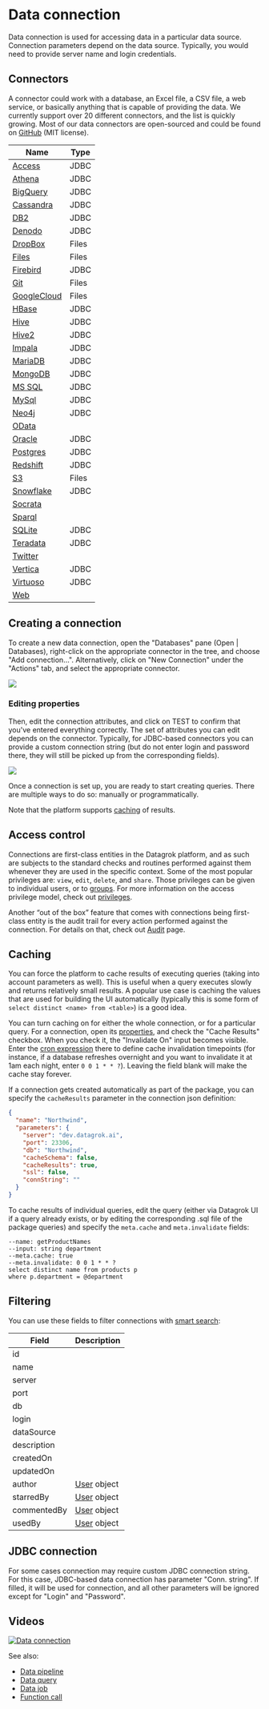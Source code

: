 <!-- TITLE: Data connection -->
<!-- SUBTITLE: -->

# Data connection

Data connection is used for accessing data in a particular data source. Connection parameters depend on the data source.
Typically, you would need to provide server name and login credentials.

## Connectors

A connector could work with a database, an Excel file, a CSV file, a web service, or basically anything that is capable
of providing the data. We currently support over 20 different connectors, and the list is quickly growing. Most of our
data connectors are open-sourced and could be found on
[GitHub](https://github.com/datagrok-ai/public/tree/master/connectors) (MIT license).

| Name                                     | Type  |
|------------------------------------------|-------|
| [Access](connectors/access.md)           | JDBC  |
| [Athena](connectors/athena.md)           | JDBC  |
| [BigQuery](connectors/bigquery.md)       | JDBC  |
| [Cassandra](connectors/cassandra.md)     | JDBC  |
| [DB2](connectors/db2.md)                 | JDBC  |
| [Denodo](connectors/denodo.md)           | JDBC  |
| [DropBox](connectors/dropbox.md)         | Files |
| [Files](connectors/files.md)             | Files |
| [Firebird](connectors/firebird.md)       | JDBC  |
| [Git](connectors/git.md)                 | Files |
| [GoogleCloud](connectors/googlecloud.md) | Files |
| [HBase](connectors/hbase.md)             | JDBC  |
| [Hive](connectors/hive.md)               | JDBC  |
| [Hive2](connectors/hive2.md)             | JDBC  |
| [Impala](connectors/impala.md)           | JDBC  |
| [MariaDB](connectors/mariadb.md)         | JDBC  |
| [MongoDB](connectors/mongodb.md)         | JDBC  |
| [MS SQL](connectors/mssql.md)            | JDBC  |
| [MySql](connectors/mysql.md)             | JDBC  |
| [Neo4j](connectors/neo4j.md)             | JDBC  |
| [OData](connectors/odata.md)             |       |
| [Oracle](connectors/oracle.md)           | JDBC  |
| [Postgres](connectors/postgres.md)       | JDBC  |
| [Redshift](connectors/redshift.md)       | JDBC  |
| [S3](connectors/s3.md)                   | Files |
| [Snowflake](connectors/snowflake.md)     | JDBC  |
| [Socrata](connectors/socrata.md)         |       |
| [Sparql](connectors/sparql.md)           |       |
| [SQLite](connectors/sqlite.md)           | JDBC  |
| [Teradata](connectors/teradata.md)       | JDBC  |
| [Twitter](connectors/twitter.md)         |       |
| [Vertica](connectors/vertica.md)         | JDBC  |
| [Virtuoso](connectors/virtuoso.md)       | JDBC  |
| [Web](connectors/web.md)                 |       |

## Creating a connection

To create a new data connection, open the "Databases" pane (Open | Databases), right-click on the appropriate connector
in the tree, and choose "Add connection...". Alternatively, click on "New Connection" under the
"Actions" tab, and select the appropriate connector.

![](data-connection-tree.png)

### Editing properties

Then, edit the connection attributes, and click on TEST to confirm that you've entered everything correctly. The set of
attributes you can edit depends on the connector. Typically, for JDBC-based connectors you can provide a custom
connection string (but do not enter login and password there, they will still be picked up from the corresponding
fields).

![](data-connection-create.png)

Once a connection is set up, you are ready to start creating queries. There are multiple ways to do so: manually or
programmatically.

Note that the platform supports [caching](#caching) of results.

## Access control

Connections are first-class entities in the Datagrok platform, and as such are subjects to the standard checks and
routines performed against them whenever they are used in the specific context. Some of the most popular privileges
are: `view`, `edit`, `delete`, and `share`. Those privileges can be given to individual users, or
to [groups](../govern/group.md). For more information on the access privilege model, check
out [privileges](../govern/security.md#privileges).

Another “out of the box” feature that comes with connections being first-class entity is the audit trail for every
action performed against the connection. For details on that, check out [Audit](../govern/audit.md) page.

## Caching

You can force the platform to cache results of executing queries (taking into account parameters as well). This is
useful when a query executes slowly and returns relatively small results. A popular use case is caching the values that
are used for building the UI automatically
(typically this is some form of `select distinct <name> from <table>`) is a good idea.

You can turn caching on for either the whole connection, or for a particular query. For a connection, open
its [properties](#editing-properties), and check the "Cache Results" checkbox. When you check it, the "Invalidate On"
input becomes visible. Enter the
[cron expression](https://www.freeformatter.com/cron-expression-generator-quartz.html)
there to define cache invalidation timepoints (for instance, if a database refreshes overnight and you want to
invalidate it at 1am each night, enter `0 0 1 * * ?`). Leaving the field blank will make the cache stay forever.

If a connection gets created automatically as part of the package, you can specify the `cacheResults`
parameter in the connection json definition:

```json
{
  "name": "Northwind",
  "parameters": {
    "server": "dev.datagrok.ai",
    "port": 23306,
    "db": "Northwind",
    "cacheSchema": false,
    "cacheResults": true,
    "ssl": false,
    "connString": ""
  }
}
```

To cache results of individual queries, edit the query (either via Datagrok UI if a query already exists, or by editing
the corresponding .sql file of the package queries)
and specify the `meta.cache` and `meta.invalidate` fields:

```
--name: getProductNames
--input: string department
--meta.cache: true
--meta.invalidate: 0 0 1 * * ?
select distinct name from products p
where p.department = @department
```

## Filtering

You can use these fields to filter connections with [smart search](../overview/smart-search.md):

| Field       | Description                                 |
|-------------|---------------------------------------------|
| id          |                                             |
| name        |                                             |
| server      |                                             |
| port        |                                             |
| db          |                                             |
| login       |                                             |
| dataSource  |                                             |
| description |                                             |
| createdOn   |                                             |
| updatedOn   |                                             |
| author      | [User](../govern/user.md) object            |
| starredBy   | [User](../govern/user.md) object            |
| commentedBy | [User](../govern/user.md) object            |
| usedBy      | [User](../govern/user.md) object            |

## JDBC connection

For some cases connection may require custom JDBC connection string. For this case, JDBC-based data connection has
parameter "Conn. string". If filled, it will be used for connection, and all other parameters will be ignored except
for "Login" and "Password".

## Videos

[![Data connection](../uploads/youtube/data_access.png "Open on Youtube")](https://www.youtube.com/watch?v=dKrCk38A1m8&t=1048s)

See also:

* [Data pipeline](data-pipeline.md)
* [Data query](data-query.md)
* [Data job](data-job.md)
* [Function call](../overview/functions/function-call.md)
